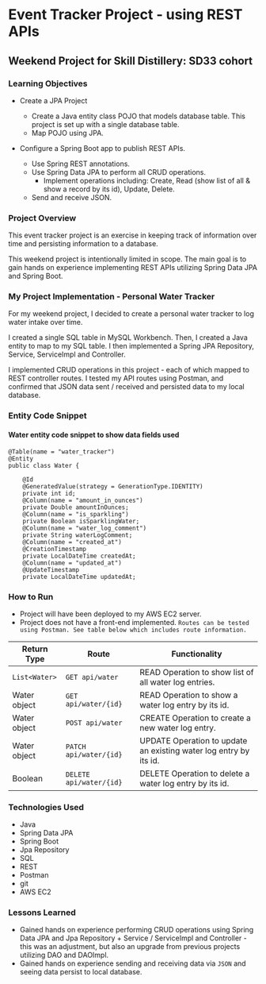 # Event Tracker Project - using REST APIs

## Weekend Project for Skill Distillery: SD33 cohort 

### Learning Objectives

* Create a JPA Project
  * Create a Java entity class POJO that models database table. This project is set up with a single database table.
  * Map POJO using JPA.

* Configure a Spring Boot app to publish REST APIs.
  * Use Spring REST annotations.
  * Use Spring Data JPA to perform all CRUD operations.
       * Implement operations including: Create, Read (show list of all & show a record by its id), Update, Delete.
  * Send and receive JSON.

### Project Overview

  This event tracker project is an exercise in keeping track of information over time and persisting information to a database.

  This weekend project is intentionally limited in scope. The main goal is to gain hands on experience implementing REST APIs utilizing Spring Data JPA
  and Spring Boot.

### My Project Implementation - Personal Water Tracker

   For my weekend project, I decided to create a personal water tracker to log water intake over time.

   I created a single SQL table in MySQL Workbench. Then, I created a Java entity to map to my SQL table. I then implemented a Spring JPA Repository,
   Service, ServiceImpl and Controller.

   I implemented CRUD operations in this project - each of which mapped to REST controller routes. I tested my API routes using Postman, and confirmed that
   JSON data sent / received and persisted data to my local database.

### Entity Code Snippet

#### Water entity code snippet to show data fields used


```
@Table(name = "water_tracker")
@Entity
public class Water {

	@Id
	@GeneratedValue(strategy = GenerationType.IDENTITY)
	private int id;
	@Column(name = "amount_in_ounces")
	private Double amountInOunces;
	@Column(name = "is_sparkling")
	private Boolean isSparklingWater;
	@Column(name = "water_log_comment")
	private String waterLogComment;
	@Column(name = "created_at")
	@CreationTimestamp
	private LocalDateTime createdAt;
	@Column(name = "updated_at")
	@UpdateTimestamp
	private LocalDateTime updatedAt;
  ```

### How to Run
   * Project will have been deployed to my AWS EC2 server.
   * Project does not have a front-end implemented. `Routes can be tested using Postman. See table below which includes route information.`

   | Return Type     | Route          | Functionality    |
   |-----------------|-----------------|-----------------|
   | `List<Water>` | `GET api/water` | READ Operation to show list of all water log entries.  |
   | Water object    | `GET api/water/{id}`  | READ Operation to show a water log entry by its id.  |
   | Water object     | `POST api/water`  | CREATE Operation to create a new water log entry.  |
   | Water object     | `PATCH api/water/{id}`   | UPDATE Operation to update an existing water log entry by its id.  |
   | Boolean     | `DELETE api/water/{id}`   | DELETE Operation to delete a water log entry by its id.  |

### Technologies Used
   * Java
   * Spring Data JPA
   * Spring Boot
   * Jpa Repository
   * SQL
   * REST
   * Postman
   * git
   * AWS EC2

### Lessons Learned
   * Gained hands on experience performing CRUD operations using Spring Data JPA and Jpa Repository + Service / ServiceImpl and Controller - this was
   an adjustment, but also an upgrade from previous projects utilizing DAO and DAOImpl.
   * Gained hands on experience sending and receiving data via `JSON` and seeing data persist to local database.
